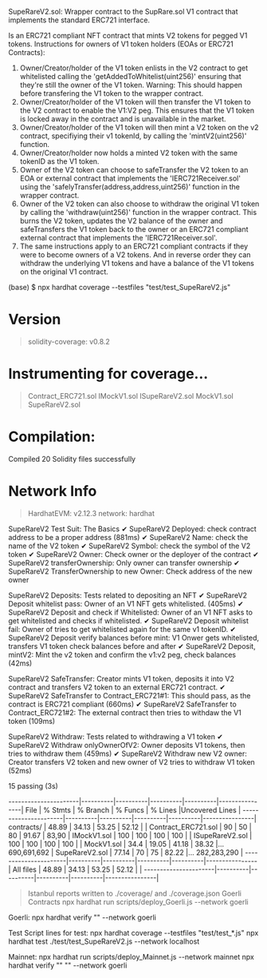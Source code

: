 SupeRareV2.sol: Wrapper contract to the SupRare.sol V1 contract that implements the standard ERC721 interface.

Is an ERC721 compliant NFT contract that mints V2 tokens for pegged V1 tokens.
Instructions for owners of V1 token holders (EOAs or ERC721 Contracts):

1. Owner/Creator/holder of the V1 token enlists in the V2 contract to get whitelisted calling the 'getAddedToWhitelist(uint256)' ensuring that they're still the owner of the V1 token.
   Warning: This should happen before transfering the V1 token to the wrapper contract.
2. Owner/Creator/holder of the V1 token will then transfer the V1 token to the V2 contract to enable the V1:V2 peg. This ensures that the V1 token is locked away in the contract and is unavailable in the market.
3. Owner/Creator/holder of the V1 token will then mint a V2 token on the v2 contract, specifiying their v1 tokenId, by calling the 'mintV2(uint256)' function.
4. Owner/Creator/holder now holds a minted V2 token with the same tokenID as the V1 token.
5. Owner of the V2 token can choose to safeTransfer the V2 token to an EOA or external contract that implements the 'IERC721Receiver.sol' using the 'safelyTransfer(address,address,uint256)' function in the wrapper contract.
6. Owner of the V2 token can also choose to withdraw the original V1 token by calling the 'withdraw(uint256)' function in the wrapper contract. This burns the V2 token, updates the V2 balance of the owner and safeTransfers the V1 token back to the owner or an ERC721 compliant external contract that implements the 'IERC721Receiver.sol'.
7. The same instructions apply to an ERC721 compliant contracts if they were to become owners of a V2 tokens. And in reverse order they can withdraw the underlying V1 tokens and have a balance of the V1 tokens on the original V1 contract.

(base) $ npx hardhat coverage --testfiles "test/test_SupeRareV2.js"

# Version

> solidity-coverage: v0.8.2

# Instrumenting for coverage...

> Contract_ERC721.sol
> IMockV1.sol
> ISupeRareV2.sol
> MockV1.sol
> SupeRareV2.sol

# Compilation:

Compiled 20 Solidity files successfully

# Network Info

> HardhatEVM: v2.12.3
> network: hardhat

SupeRareV2 Test Suit: The Basics
✔ SupeRareV2 Deployed: check contract address to be a proper address (881ms)
✔ SupeRareV2 Name: check the name of the V2 token
✔ SupeRareV2 Symbol: check the symbol of the V2 token
✔ SupeRareV2 Owner: Check owner or the deployer of the contract
✔ SupeRareV2 transferOwnership: Only owner can transfer ownership
✔ SupeRareV2 TransferOwnership to new Owner: Check address of the new owner

SupeRareV2 Deposits: Tests related to depositing an NFT
✔ SupeRareV2 Deposit whitelist pass: Owner of an V1 NFT gets whitelisted. (405ms)
✔ SupeRareV2 Deposit and check if Whitelisted: Owner of an V1 NFT asks to get whitelisted and checks if whitelisted.
✔ SupeRareV2 Deposit whitelist fail: Owner of tries to get whitelisted again for the same v1 tokenID.
✔ SupeRareV2 Deposit verify balances before mint: V1 Onwer gets whitelisted, transfers V1 token check balances before and after
✔ SupeRareV2 Deposit, mintV2: Mint the v2 token and confirm the v1:v2 peg, check balances (42ms)

SupeRareV2 SafeTransfer: Creator mints V1 token, deposits it into V2 contract and transfers V2 token to an external ERC721 contract.
✔ SupeRareV2 SafeTransfer to Contract_ERC721#1: This should pass, as the contract is ERC721 compliant (660ms)
✔ SupeRareV2 SafeTransfer to Contract_ERC721#2: The external contract then tries to withdaw the V1 token (109ms)

SupeRareV2 Withdraw: Tests related to withdrawing a V1 token
✔ SupeRareV2 Withdraw onlyOwnerOfV2: Owner deposits V1 tokens, then tries to withdraw them (459ms)
✔ SupeRareV2 Withdraw new V2 owner: Creator transfers V2 token and new owner of V2 tries to withdraw V1 token (52ms)

15 passing (3s)

----------------------|----------|----------|----------|----------|----------------|
File | % Stmts | % Branch | % Funcs | % Lines |Uncovered Lines |
----------------------|----------|----------|----------|----------|----------------|
contracts/ | 48.89 | 34.13 | 53.25 | 52.12 | |
Contract_ERC721.sol | 90 | 50 | 80 | 91.67 | 83,90 |
IMockV1.sol | 100 | 100 | 100 | 100 | |
ISupeRareV2.sol | 100 | 100 | 100 | 100 | |
MockV1.sol | 34.4 | 19.05 | 41.18 | 38.32 |... 690,691,692 |
SupeRareV2.sol | 77.14 | 70 | 75 | 82.22 |... 282,283,290 |
----------------------|----------|----------|----------|----------|----------------|
All files | 48.89 | 34.13 | 53.25 | 52.12 | |
----------------------|----------|----------|----------|----------|----------------|

> Istanbul reports written to ./coverage/ and ./coverage.json
> Goerli Contracts
> npx hardhat run scripts/deploy_Goerli.js --network goerli

Goerli:
npx hardhat verify "" --network goerli

Test Script lines for test:
npx hardhat coverage --testfiles "test/test\_\*.js"
npx hardhat test ./test/test_SupeRareV2.js --network localhost

Mainnet:
npx hardhat run scripts/deploy_Mainnet.js --network mainnet
npx hardhat verify "" "" --network goerli
